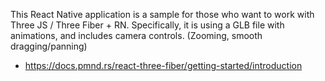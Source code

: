 This React Native application is a sample for those who want to work with Three JS / Three Fiber + RN. Specifically, it is using a GLB file with animations, and includes camera controls. (Zooming, smooth dragging/panning)

- https://docs.pmnd.rs/react-three-fiber/getting-started/introduction
